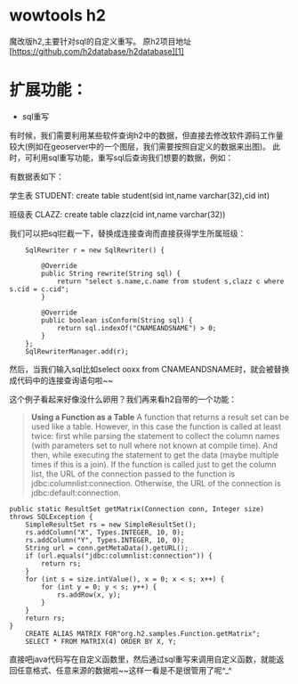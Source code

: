 # wowtools h2
魔改版h2,主要针对sql的自定义重写。
原h2项目地址[https://github.com/h2database/h2database][1]

扩展功能：
=====
 - sql重写

有时候，我们需要利用某些软件查询h2中的数据，但直接去修改软件源码工作量较大(例如在geoserver中的一个图层，我们需要按照自定义的数据来出图)。
此时，可利用sql重写功能，重写sql后查询我们想要的数据，例如：

有数据表如下：

 学生表 STUDENT:
create table student(sid int,name varchar(32),cid int)

 班级表 CLAZZ:
create table clazz(cid int,name varchar(32))

我们可以把sql拦截一下，替换成连接查询而直接获得学生所属班级：

        SqlRewriter r = new SqlRewriter() {

			@Override
			public String rewrite(String sql) {
				return "select s.name,c.name from student s,clazz c where s.cid = c.cid";
			}

			@Override
			public boolean isConform(String sql) {
				return sql.indexOf("CNAMEANDSNAME") > 0;
			}
		};
		SqlRewriterManager.add(r);

然后，当我们输入sql比如select ooxx from CNAMEANDSNAME时，就会被替换成代码中的连接查询语句啦~~

这个例子看起来好像没什么卵用？我们再来看h2自带的一个功能：

> **Using a Function as a Table**
A function that returns a result set can be used like a table. However, in this case the function is called at least twice: first while parsing the statement to collect the column names (with parameters set to null where not known at compile time). And then, while executing the statement to get the data (maybe multiple times if this is a join). If the function is called just to get the column list, the URL of the connection passed to the function is jdbc:columnlist:connection. Otherwise, the URL of the connection is jdbc:default:connection. 

    public static ResultSet getMatrix(Connection conn, Integer size) throws SQLException {
		SimpleResultSet rs = new SimpleResultSet();
		rs.addColumn("X", Types.INTEGER, 10, 0);
		rs.addColumn("Y", Types.INTEGER, 10, 0);
		String url = conn.getMetaData().getURL();
		if (url.equals("jdbc:columnlist:connection")) {
			return rs;
		}
		for (int s = size.intValue(), x = 0; x < s; x++) {
			for (int y = 0; y < s; y++) {
				rs.addRow(x, y);
			}
		}
		return rs;
	}
		CREATE ALIAS MATRIX FOR"org.h2.samples.Function.getMatrix";
		SELECT * FROM MATRIX(4) ORDER BY X, Y;

直接吧java代码写在自定义函数里，然后通过sql重写来调用自定义函数，就能返回任意格式、任意来源的数据啦~~这样一看是不是很管用了呢^_^
 

  [1]: https://github.com/h2database/h2database